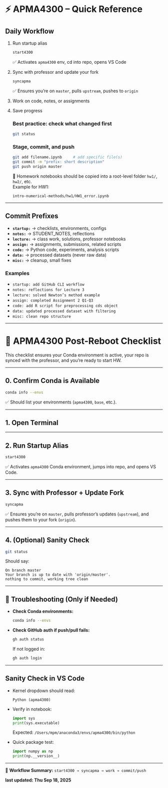 # ⚡ APMA4300 – Quick Reference

## Daily Workflow
1. Run startup alias  
   ```bash
   start4300
   ```  
   ✅ Activates `apma4300` env, cd into repo, opens VS Code  

2. Sync with professor and update your fork  
   ```bash
   syncapma
   ```  
   ✅ Ensures you’re on `master`, pulls `upstream`, pushes to `origin`  

3. Work on code, notes, or assignments  

4. Save progress  
   ### Best practice: check what changed first
   ```bash
   git status
   ```

   ### Stage, commit, and push
   ```bash
   git add filename.ipynb     # add specific file(s)
   git commit -m "prefix: short description"
   git push origin master
   ```

   📌 Homework notebooks should be copied into a root-level folder `hw1/`, `hw2/`, etc.  
   Example for HW1:
   ```
   intro-numerical-methods/hw1/HW1_error.ipynb
   ```

---

## Commit Prefixes
- **`startup:`** → checklists, environments, configs  
- **`notes:`** → STUDENT_NOTES, reflections  
- **`lecture:`** → class work, solutions, professor notebooks  
- **`assign:`** → assignments, submissions, related scripts  
- **`code:`** → Python code, experiments, analysis scripts  
- **`data:`** → processed datasets (never raw data)  
- **`misc:`** → cleanup, small fixes  

### Examples
- `startup: add GitHub CLI workflow`  
- `notes: reflections for Lecture 3`  
- `lecture: solved Newton’s method example`  
- `assign: completed Assignment 2 Q1-Q3`  
- `code: add R script for preprocessing cds object`  
- `data: updated processed dataset with filtering`  
- `misc: clean repo structure`  

---

# 🔄 APMA4300 Post-Reboot Checklist

This checklist ensures your Conda environment is active, your repo is synced with the professor, and you’re ready to start HW.

---

## 0. Confirm Conda is Available
```bash
conda info --envs
```
✅ Should list your environments (`apma4300`, `base`, etc.).

---

## 1. Open Terminal

---

## 2. Run Startup Alias
```bash
start4300
```
✅ Activates `apma4300` Conda environment, jumps into repo, and opens VS Code.

---

## 3. Sync with Professor + Update Fork
```bash
syncapma
```
✅ Ensures you’re on `master`, pulls professor’s updates (`upstream`), and pushes them to your fork (`origin`).

---

## 4. (Optional) Sanity Check
```bash
git status
```
Should say:
```
On branch master
Your branch is up to date with 'origin/master'.
nothing to commit, working tree clean
```

---

## 🔧 Troubleshooting (Only if Needed)

- **Check Conda environments:**
  ```bash
  conda info --envs
  ```

- **Check GitHub auth if push/pull fails:**
  ```bash
  gh auth status
  ```
  If not logged in:
  ```bash
  gh auth login
  ```

---

## Sanity Check in VS Code
- Kernel dropdown should read:
  ```
  Python (apma4300)
  ```
- Verify in notebook:
  ```python
  import sys
  print(sys.executable)
  ```
  Expected: `/Users/mpm/anaconda3/envs/apma4300/bin/python`

- Quick package test:
  ```python
  import numpy as np
  print(np.__version__)
  ```

---

🚀 **Workflow Summary:** `start4300 → syncapma → work → commit/push`

__last updated: Thu Sep 18, 2025__
